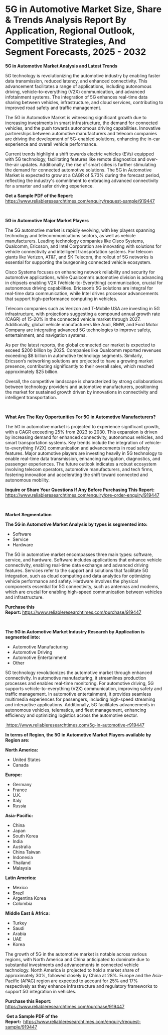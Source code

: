 <p><h1>5G in Automotive Market Size, Share & Trends Analysis Report By Application, Regional Outlook, Competitive Strategies, And Segment Forecasts, 2025 - 2032</h1></p><p><strong>5G in Automotive Market Analysis and Latest Trends</strong></p>
<p><p>5G technology is revolutionizing the automotive industry by enabling faster data transmission, reduced latency, and enhanced connectivity. This advancement facilitates a range of applications, including autonomous driving, vehicle-to-everything (V2X) communication, and advanced infotainment systems. The integration of 5G enhances real-time data sharing between vehicles, infrastructure, and cloud services, contributing to improved road safety and traffic management.</p><p>The 5G in Automotive Market is witnessing significant growth due to increasing investments in smart infrastructure, the demand for connected vehicles, and the push towards autonomous driving capabilities. Innovative partnerships between automotive manufacturers and telecom companies are driving the development of 5G-enabled solutions, enhancing the in-car experience and overall vehicle performance.</p><p>Current trends highlight a shift towards electric vehicles (EVs) equipped with 5G technology, facilitating features like remote diagnostics and over-the-air updates. Additionally, the rise of smart cities is further stimulating the demand for connected automotive solutions. The 5G in Automotive Market is expected to grow at a CAGR of 5.73% during the forecast period, reflecting the industry's commitment to embracing advanced connectivity for a smarter and safer driving experience.</p></p>
<p><strong>Get a Sample PDF of the Report:&nbsp;</strong> <a href="https://www.reliableresearchtimes.com/enquiry/request-sample/919447?utm_campaign=3350&utm_medium=2&utm_source=Github&utm_content=ia&utm_term=16042025&utm_id=5g-in-automotive">https://www.reliableresearchtimes.com/enquiry/request-sample/919447</a></p>
<p>&nbsp;</p>
<p><strong>5G in Automotive Major Market Players</strong></p>
<p><p>The 5G automotive market is rapidly evolving, with key players spanning technology and telecommunications sectors, as well as vehicle manufacturers. Leading technology companies like Cisco Systems, Qualcomm, Ericsson, and Intel Corporation are innovating with solutions for vehicle connectivity and intelligent transportation systems. For telecom giants like Verizon, AT&T, and SK Telecom, the rollout of 5G networks is essential for supporting the burgeoning connected vehicle ecosystem.</p><p>Cisco Systems focuses on enhancing network reliability and security for automotive applications, while Qualcomm’s automotive division is advancing in chipsets enabling V2X (Vehicle-to-Everything) communication, crucial for autonomous driving capabilities. Ericsson’s 5G solutions are integral for real-time data communication, while Intel drives processor advancements that support high-performance computing in vehicles.</p><p>Telecom companies such as Verizon and T-Mobile USA are investing in 5G infrastructure, with projections suggesting a compound annual growth rate (CAGR) of 15-20% in the connected vehicle market through 2027. Additionally, global vehicle manufacturers like Audi, BMW, and Ford Motor Company are integrating advanced 5G technologies to improve safety, entertainment, and navigation systems.</p><p>As per the latest reports, the global connected car market is expected to exceed $200 billion by 2025. Companies like Qualcomm reported revenues exceeding $8 billion in automotive technology segments. Similarly, Ericsson’s networking solutions are projected to have a growing market presence, contributing significantly to their overall sales, which reached approximately $25 billion.</p><p>Overall, the competitive landscape is characterized by strong collaborations between technology providers and automotive manufacturers, positioning the market for sustained growth driven by innovations in connectivity and intelligent transportation.</p></p>
<p>&nbsp;</p>
<p><strong>What Are The Key Opportunities For 5G in Automotive Manufacturers?</strong></p>
<p><p>The 5G in automotive market is projected to experience significant growth, with a CAGR exceeding 25% from 2023 to 2030. This expansion is driven by increasing demand for enhanced connectivity, autonomous vehicles, and smart transportation systems. Key trends include the integration of vehicle-to-everything (V2X) communication and advancements in road safety features. Major automotive players are investing heavily in 5G technology to enable real-time data transmission, enhancing navigation, diagnostics, and passenger experiences. The future outlook indicates a robust ecosystem involving telecom operators, automotive manufacturers, and tech firms, fostering innovation and accelerating the shift toward connected and autonomous mobility.</p></p>
<p><strong>Inquire or Share Your Questions If Any Before Purchasing This Report:</strong> <a href="https://www.reliableresearchtimes.com/enquiry/pre-order-enquiry/919447?utm_campaign=3350&utm_medium=2&utm_source=Github&utm_content=ia&utm_term=16042025&utm_id=5g-in-automotive">https://www.reliableresearchtimes.com/enquiry/pre-order-enquiry/919447</a></p>
<p>&nbsp;</p>
<p><strong>Market Segmentation</strong></p>
<p><strong>The 5G in Automotive Market Analysis by types is segmented into:</strong></p>
<p><ul><li>Software</li><li>Service</li><li>Hardware</li></ul></p>
<p><p>The 5G in automotive market encompasses three main types: software, service, and hardware. Software includes applications that enhance vehicle connectivity, enabling real-time data exchange and advanced driving features. Services refer to the support and solutions that facilitate 5G integration, such as cloud computing and data analytics for optimizing vehicle performance and safety. Hardware involves the physical components essential for 5G connectivity, such as antennas and modems, which are crucial for enabling high-speed communication between vehicles and infrastructure.</p></p>
<p><strong>Purchase this Report:&nbsp;</strong><a href="https://www.reliableresearchtimes.com/purchase/919447?utm_campaign=3350&utm_medium=2&utm_source=Github&utm_content=ia&utm_term=16042025&utm_id=5g-in-automotive">https://www.reliableresearchtimes.com/purchase/919447</a></p>
<p>&nbsp;</p>
<p><strong>The 5G in Automotive Market Industry Research by Application is segmented into:</strong></p>
<p><ul><li>Automotive Manufacturing</li><li>Automotive Driving</li><li>Automotive Entertainment</li><li>Other</li></ul></p>
<p><p>5G technology revolutionizes the automotive market through enhanced connectivity. In automotive manufacturing, it streamlines production processes and enables real-time monitoring. For automotive driving, 5G supports vehicle-to-everything (V2X) communication, improving safety and traffic management. In automotive entertainment, it provides seamless multimedia experiences for passengers, including high-speed streaming and interactive applications. Additionally, 5G facilitates advancements in autonomous vehicles, telematics, and fleet management, enhancing efficiency and optimizing logistics across the automotive sector.</p></p>
<p><a href="https://www.reliableresearchtimes.com/5g-in-automotive-r919447?utm_campaign=3350&utm_medium=2&utm_source=Github&utm_content=ia&utm_term=16042025&utm_id=5g-in-automotive">&nbsp;https://www.reliableresearchtimes.com/5g-in-automotive-r919447</a></p>
<p><strong>In terms of Region, the 5G in Automotive Market Players available by Region are:</strong></p>
<p>
    <p> <strong> North America: </strong>
        <ul>
            <li>United States</li>
            <li>Canada</li>
        </ul>
        </p> 
    <p> <strong> Europe: </strong>
        <ul>
            <li>Germany</li>
            <li>France</li>
            <li>U.K.</li>
            <li>Italy</li>
            <li>Russia</li>
        </ul>
        </p> 
    <p> <strong> Asia-Pacific: </strong>
        <ul>
            <li>China</li>
            <li>Japan</li>
            <li>South Korea</li>
            <li>India</li>
            <li>Australia</li>
            <li>China Taiwan</li>
            <li>Indonesia</li>
            <li>Thailand</li>
            <li>Malaysia</li>
        </ul>
        </p> 
    <p> <strong> Latin America: </strong>
        <ul>
            <li>Mexico</li>
            <li>Brazil</li>
            <li>Argentina Korea</li>
            <li>Colombia</li>
        </ul>
        </p> 
    <p> <strong> Middle East & Africa: </strong>
        <ul>
            <li>Turkey</li>
            <li>Saudi</li>
            <li>Arabia</li>
            <li>UAE</li>
            <li>Korea</li>
        </ul>
    </p>
    </p>
<p><p>The growth of 5G in the automotive market is notable across various regions, with North America and China anticipated to dominate due to substantial investments and advancements in connected vehicle technology. North America is projected to hold a market share of approximately 30%, followed closely by China at 28%. Europe and the Asia-Pacific (APAC) region are expected to account for 25% and 17% respectively as they enhance infrastructure and regulatory frameworks to support 5G integration in vehicles.</p></p>
<p><strong>Purchase this Report: </strong><a href="https://www.reliableresearchtimes.com/purchase/919447?utm_campaign=3350&utm_medium=2&utm_source=Github&utm_content=ia&utm_term=16042025&utm_id=5g-in-automotive">https://www.reliableresearchtimes.com/purchase/919447</a></p>
<p>&nbsp;<strong>Get a Sample PDF of the Report:&nbsp;&nbsp;</strong><a href="https://www.reliableresearchtimes.com/enquiry/request-sample/919447?utm_campaign=3350&utm_medium=2&utm_source=Github&utm_content=ia&utm_term=16042025&utm_id=5g-in-automotive">https://www.reliableresearchtimes.com/enquiry/request-sample/919447</a></p>
<p><strong></strong></p>
<p><p></p><p></p><p></p></p>